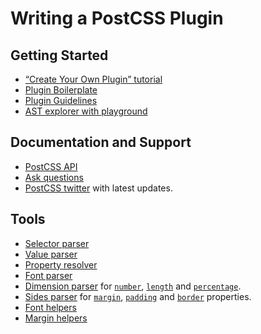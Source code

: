 # Writing a PostCSS Plugin

## Getting Started

* [“Create Your Own Plugin” tutorial](http://webdesign.tutsplus.com/tutorials/postcss-deep-dive-create-your-own-plugin--cms-24605)
* [Plugin Boilerplate](https://github.com/postcss/postcss-plugin-boilerplate)
* [Plugin Guidelines](https://github.com/postcss/postcss/blob/master/docs/guidelines/plugin.md)
* [AST explorer with playground](http://astexplorer.net/#/np0DfVT78g/1)

## Documentation and Support

* [PostCSS API](https://github.com/postcss/postcss/blob/master/docs/api.md)
* [Ask questions](https://gitter.im/postcss/postcss)
* [PostCSS twitter](https://twitter.com/postcss) with latest updates.

## Tools

* [Selector parser](https://github.com/postcss/postcss-selector-parser)
* [Value parser](https://github.com/TrySound/postcss-value-parser)
* [Property resolver](https://github.com/jedmao/postcss-resolve-prop)
* [Font parser](https://github.com/jedmao/parse-css-font)
* [Dimension parser](https://github.com/jedmao/parse-css-dimension) for [`number`](https://developer.mozilla.org/en-US/docs/Web/CSS/number), [`length`](https://developer.mozilla.org/en-US/docs/Web/CSS/length) and [`percentage`](https://developer.mozilla.org/en-US/docs/Web/CSS/percentage).
* [Sides parser](https://github.com/jedmao/parse-css-sides) for [`margin`](https://developer.mozilla.org/en-US/docs/Web/CSS/margin), [`padding`](https://developer.mozilla.org/en-US/docs/Web/CSS/padding) and [`border`](https://developer.mozilla.org/en-US/docs/Web/CSS/border) properties.
* [Font helpers](https://github.com/jedmao/postcss-font-helpers)
* [Margin helpers](https://github.com/jedmao/postcss-margin-helpers)
